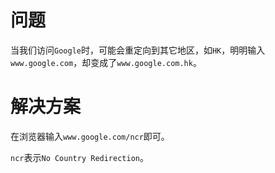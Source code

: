 # 问题

当我们访问`Google`时，可能会重定向到其它地区，如`HK`，明明输入`www.google.com`，却变成了`www.google.com.hk`。



# 解决方案

在浏览器输入`www.google.com/ncr`即可。

`ncr`表示`No Country Redirection`。

